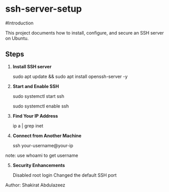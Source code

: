 # ssh-server-setup


#Introduction



This project documents how to install, configure, and secure an SSH server on Ubuntu.




## Steps


1. **Install SSH server**

   

   sudo apt update && sudo apt install openssh-server -y




2. **Start and Enable SSH**


    sudo systemctl start ssh
    
    sudo systemctl enable ssh



3. **Find Your IP Address**


   ip a | grep inet



4. **Connect from Another Machine**

    
    ssh your-username@your-ip


note: use whoami to get username

5. **Security Enhancements**

   Disabled root login
   Changed the default SSH port

Author: Shakirat Abdulazeez



